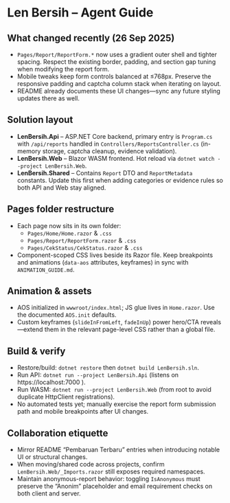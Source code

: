 # Len Bersih – Agent Guide

## What changed recently (26 Sep 2025)

- `Pages/Report/ReportForm.*` now uses a gradient outer shell and tighter spacing. Respect the existing border, padding, and section gap tuning when modifying the report form.
- Mobile tweaks keep form controls balanced at ≤768px. Preserve the responsive padding and captcha column stack when iterating on layout.
- README already documents these UI changes—sync any future styling updates there as well.

## Solution layout

- **LenBersih.Api** – ASP.NET Core backend, primary entry is `Program.cs` with `/api/reports` handled in `Controllers/ReportsController.cs` (in-memory storage, captcha cleanup, evidence validation).
- **LenBersih.Web** – Blazor WASM frontend. Hot reload via `dotnet watch --project LenBersih.Web`.
- **LenBersih.Shared** – Contains `Report` DTO and `ReportMetadata` constants. Update this first when adding categories or evidence rules so both API and Web stay aligned.

## Pages folder restructure

- Each page now sits in its own folder:
  - `Pages/Home/Home.razor` & `.css`
  - `Pages/Report/ReportForm.razor` & `.css`
  - `Pages/CekStatus/CekStatus.razor` & `.css`
- Component-scoped CSS lives beside its Razor file. Keep breakpoints and animations (`data-aos` attributes, keyframes) in sync with `ANIMATION_GUIDE.md`.

## Animation & assets

- AOS initialized in `wwwroot/index.html`; JS glue lives in `Home.razor`. Use the documented `AOS.init` defaults.
- Custom keyframes (`slideInFromLeft`, `fadeInUp`) power hero/CTA reveals—extend them in the relevant page-level CSS rather than a global file.

## Build & verify

- Restore/build: `dotnet restore` then `dotnet build LenBersih.sln`.
- Run API: `dotnet run --project LenBersih.Api` (listens on https://localhost:7000 ).
- Run WASM: `dotnet run --project LenBersih.Web` (from root to avoid duplicate HttpClient registrations).
- No automated tests yet; manually exercise the report form submission path and mobile breakpoints after UI changes.

## Collaboration etiquette

- Mirror README “Pembaruan Terbaru” entries when introducing notable UI or structural changes.
- When moving/shared code across projects, confirm `LenBersih.Web/_Imports.razor` still exposes required namespaces.
- Maintain anonymous-report behavior: toggling `IsAnonymous` must preserve the “Anonim” placeholder and email requirement checks on both client and server.
